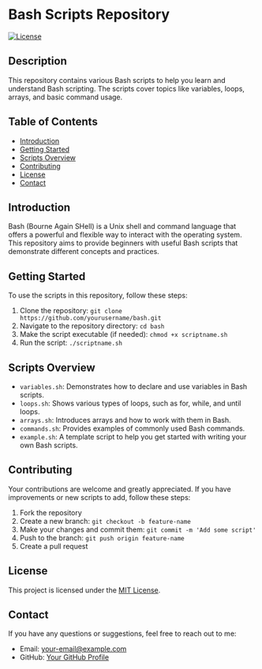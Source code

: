 # Bash Scripts Repository

[![License](https://img.shields.io/badge/license-MIT-blue.svg)](LICENSE)

## Description

This repository contains various Bash scripts to help you learn and understand Bash scripting. The scripts cover topics like variables, loops, arrays, and basic command usage.

## Table of Contents

- [Introduction](#introduction)
- [Getting Started](#getting-started)
- [Scripts Overview](#scripts-overview)
- [Contributing](#contributing)
- [License](#license)
- [Contact](#contact)

## Introduction

Bash (Bourne Again SHell) is a Unix shell and command language that offers a powerful and flexible way to interact with the operating system. This repository aims to provide beginners with useful Bash scripts that demonstrate different concepts and practices.

## Getting Started

To use the scripts in this repository, follow these steps:

1. Clone the repository: `git clone https://github.com/yourusername/bash.git`
2. Navigate to the repository directory: `cd bash`
3. Make the script executable (if needed): `chmod +x scriptname.sh`
4. Run the script: `./scriptname.sh`

## Scripts Overview

- `variables.sh`: Demonstrates how to declare and use variables in Bash scripts.
- `loops.sh`: Shows various types of loops, such as for, while, and until loops.
- `arrays.sh`: Introduces arrays and how to work with them in Bash.
- `commands.sh`: Provides examples of commonly used Bash commands.
- `example.sh`: A template script to help you get started with writing your own Bash scripts.

## Contributing

Your contributions are welcome and greatly appreciated. If you have improvements or new scripts to add, follow these steps:

1. Fork the repository
2. Create a new branch: `git checkout -b feature-name`
3. Make your changes and commit them: `git commit -m 'Add some script'`
4. Push to the branch: `git push origin feature-name`
5. Create a pull request

## License

This project is licensed under the [MIT License](LICENSE).

## Contact

If you have any questions or suggestions, feel free to reach out to me:

- Email: your-email@example.com
- GitHub: [Your GitHub Profile](https://github.com/yourusername/)
